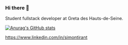 ### Hi there 👋

Student fullstack developer at Greta des Hauts-de-Seine.

[![Anurag's GitHub stats](https://github-readme-stats.vercel.app/api?username=Sancxo&count_private=true&show_icons=true?theme=tokyonight)](https://github.com/anuraghazra/github-readme-stats)

https://www.linkedin.com/in/simontirant

<!--
**Sancxo/sancxo** is a ✨ _special_ ✨ repository because its `README.md` (this file) appears on your GitHub profile.

Here are some ideas to get you started:

- 🔭 I’m currently working on ...
- 🌱 I’m currently learning ...
- 👯 I’m looking to collaborate on ...
- 🤔 I’m looking for help with ...
- 💬 Ask me about ...
- 📫 How to reach me: ...
- 😄 Pronouns: ...
- ⚡ Fun fact: ...
-->
